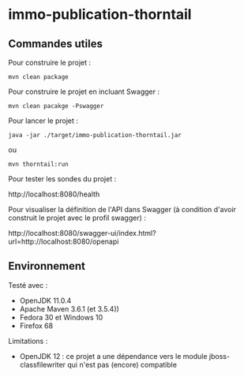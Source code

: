 # immo-publication-thorntail

## Commandes utiles
 
Pour construire le projet :
```
mvn clean package
```

Pour construire le projet en incluant Swagger :
```
mvn clean pacakge -Pswagger 
```

Pour lancer le projet :
```
java -jar ./target/immo-publication-thorntail.jar 
```
ou
```
mvn thorntail:run 
```

Pour tester les sondes du projet :

http://localhost:8080/health

Pour visualiser la définition de l'API dans Swagger (à condition d'avoir construit le projet avec le profil swagger) :

http://localhost:8080/swagger-ui/index.html?url=http://localhost:8080/openapi

## Environnement
Testé avec :
* OpenJDK 11.0.4
* Apache Maven 3.6.1 (et 3.5.4))
* Fedora 30 et Windows 10
* Firefox 68

Limitations :
* OpenJDK 12 : ce projet a une dépendance vers le module jboss-classfilewriter qui n'est pas (encore) compatible

